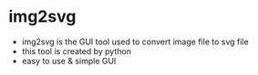 # img2svg
- img2svg is the GUI tool used to convert image file to svg file
- this tool is created by python 
- easy to use & simple GUI 
